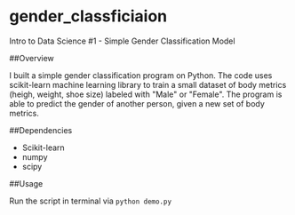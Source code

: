 # gender_classficiaion
Intro to Data Science #1 - Simple Gender Classification Model

##Overview

I built a simple gender classification program on Python. The code uses scikit-learn machine learning library to train a small dataset of body metrics (heigh, weight, shoe size) labeled with "Male" or "Female". The program is able to predict the gender of another person, given a new set of body metrics.

##Dependencies
- Scikit-learn
- numpy
- scipy

##Usage

Run the script in terminal via
`python demo.py`
